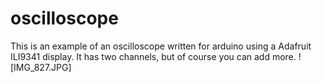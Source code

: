 # oscilloscope

This is an example of an oscilloscope written for arduino using a Adafruit ILI9341 display.
It has two channels, but of course you can add more. 
![IMG_827.JPG]
